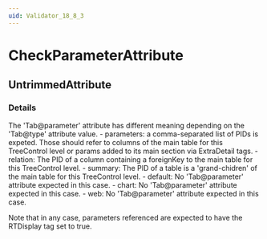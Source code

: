 ```yaml
---
uid: Validator_18_8_3
---
```


# CheckParameterAttribute

## UntrimmedAttribute

<!-- Description, Properties, ... sections are auto-generated. -->
<!-- REPLACE ME AUTO-GENERATION -->

### Details

The 'Tab@parameter' attribute has different meaning depending on the 'Tab@type' attribute value.
    - parameters: a comma-separated list of PIDs is expeted. Those should refer to columns of the main table for this TreeControl level or params added to its main section via ExtraDetail tags.
    - relation: The PID of a column containing a foreignKey to the main table for this TreeControl level.
    - summary: The PID of a table is a 'grand-chidren' of the main table for this TreeControl level.
    - default: No 'Tab@parameter' attribute expected in this case.
    - chart: No 'Tab@parameter' attribute expected in this case.
    - web: No 'Tab@parameter' attribute expected in this case.

Note that in any case, parameters referenced are expected to have the RTDisplay tag set to true.

<!-- Uncomment to add example code -->
<!--### Example code-->
